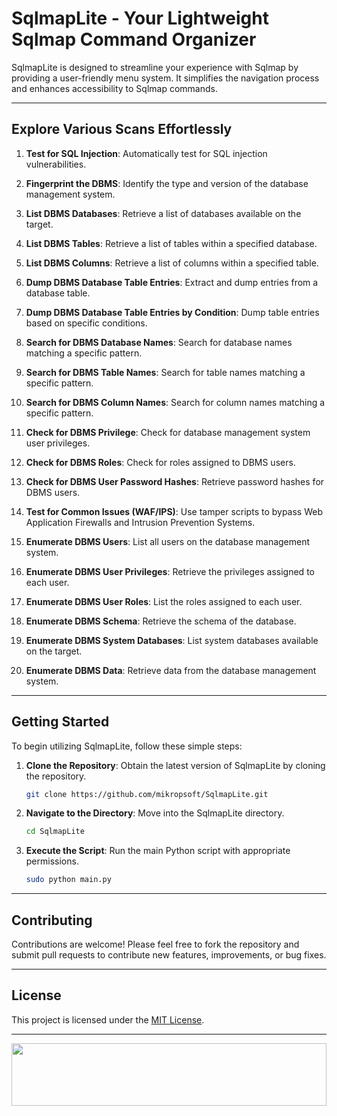# SqlmapLite - Your Lightweight Sqlmap Command Organizer

SqlmapLite is designed to streamline your experience with Sqlmap by providing a user-friendly menu system. It simplifies the navigation process and enhances accessibility to Sqlmap commands.

---

## Explore Various Scans Effortlessly

1. **Test for SQL Injection**: Automatically test for SQL injection vulnerabilities.

2. **Fingerprint the DBMS**: Identify the type and version of the database management system.

3. **List DBMS Databases**: Retrieve a list of databases available on the target.

4. **List DBMS Tables**: Retrieve a list of tables within a specified database.

5. **List DBMS Columns**: Retrieve a list of columns within a specified table.

6. **Dump DBMS Database Table Entries**: Extract and dump entries from a database table.

7. **Dump DBMS Database Table Entries by Condition**: Dump table entries based on specific conditions.

8. **Search for DBMS Database Names**: Search for database names matching a specific pattern.

9. **Search for DBMS Table Names**: Search for table names matching a specific pattern.

10. **Search for DBMS Column Names**: Search for column names matching a specific pattern.

11. **Check for DBMS Privilege**: Check for database management system user privileges.

12. **Check for DBMS Roles**: Check for roles assigned to DBMS users.

13. **Check for DBMS User Password Hashes**: Retrieve password hashes for DBMS users.

14. **Test for Common Issues (WAF/IPS)**: Use tamper scripts to bypass Web Application Firewalls and Intrusion Prevention Systems.

15. **Enumerate DBMS Users**: List all users on the database management system.

16. **Enumerate DBMS User Privileges**: Retrieve the privileges assigned to each user.

17. **Enumerate DBMS User Roles**: List the roles assigned to each user.

18. **Enumerate DBMS Schema**: Retrieve the schema of the database.

19. **Enumerate DBMS System Databases**: List system databases available on the target.

20. **Enumerate DBMS Data**: Retrieve data from the database management system.

---

## Getting Started

To begin utilizing SqlmapLite, follow these simple steps:

1. **Clone the Repository**: Obtain the latest version of SqlmapLite by cloning the repository.

    ```bash
    git clone https://github.com/mikropsoft/SqlmapLite.git
    ```

2. **Navigate to the Directory**: Move into the SqlmapLite directory.

    ```bash
    cd SqlmapLite
    ```

3. **Execute the Script**: Run the main Python script with appropriate permissions.

    ```bash
    sudo python main.py
    ```

---

## Contributing

Contributions are welcome! Please feel free to fork the repository and submit pull requests to contribute new features, improvements, or bug fixes.

---

## License

This project is licensed under the [MIT License](LICENSE).

---

<img src="https://raw.githubusercontent.com/matfantinel/matfantinel/master/waves.svg" width="100%" height="100">
